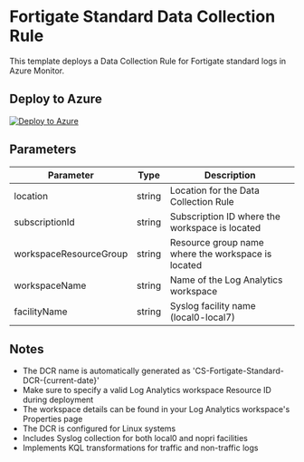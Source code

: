 # Fortigate Standard Data Collection Rule

This template deploys a Data Collection Rule for Fortigate standard logs in Azure Monitor.

## Deploy to Azure

[![Deploy to Azure](https://aka.ms/deploytoazurebutton)](https://portal.azure.com/#create/Microsoft.Template/uri/https%3A%2F%2Fraw.githubusercontent.com%2FJohnnyMonteleoneCS%2FCost-Effective-Data-Collection-Rules%2Fmain%2Fazuredeploy.json)

## Parameters

| Parameter | Type | Description |
|-----------|------|-------------|
| location | string | Location for the Data Collection Rule |
| subscriptionId | string | Subscription ID where the workspace is located |
| workspaceResourceGroup | string | Resource group name where the workspace is located |
| workspaceName | string | Name of the Log Analytics workspace |
| facilityName | string | Syslog facility name (local0-local7) |

## Notes

- The DCR name is automatically generated as 'CS-Fortigate-Standard-DCR-{current-date}'
- Make sure to specify a valid Log Analytics workspace Resource ID during deployment
- The workspace details can be found in your Log Analytics workspace's Properties page
- The DCR is configured for Linux systems
- Includes Syslog collection for both local0 and nopri facilities
- Implements KQL transformations for traffic and non-traffic logs
